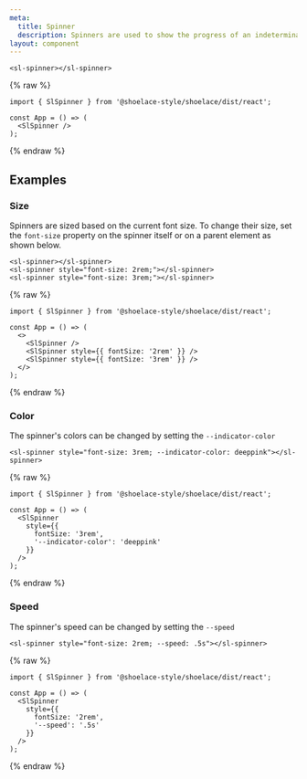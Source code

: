 ```yaml
---
meta:
  title: Spinner
  description: Spinners are used to show the progress of an indeterminate operation.
layout: component
---
```


```html:preview
<sl-spinner></sl-spinner>
```
{% raw %}
```jsx:react
import { SlSpinner } from '@shoelace-style/shoelace/dist/react';

const App = () => (
  <SlSpinner />
);
```
{% endraw %}
## Examples

### Size

Spinners are sized based on the current font size. To change their size, set the `font-size` property on the spinner itself or on a parent element as shown below.

```html:preview
<sl-spinner></sl-spinner>
<sl-spinner style="font-size: 2rem;"></sl-spinner>
<sl-spinner style="font-size: 3rem;"></sl-spinner>
```
{% raw %}
```jsx:react
import { SlSpinner } from '@shoelace-style/shoelace/dist/react';

const App = () => (
  <>
    <SlSpinner />
    <SlSpinner style={{ fontSize: '2rem' }} />
    <SlSpinner style={{ fontSize: '3rem' }} />
  </>
);
```
{% endraw %}
### Color

The spinner's colors can be changed by setting the `--indicator-color`

```html:preview
<sl-spinner style="font-size: 3rem; --indicator-color: deeppink"></sl-spinner>
```
{% raw %}
```jsx:react
import { SlSpinner } from '@shoelace-style/shoelace/dist/react';

const App = () => (
  <SlSpinner 
    style={{
      fontSize: '3rem',
      '--indicator-color': 'deeppink'
    }} 
  />
);
```
{% endraw %}
### Speed

The spinner's speed can be changed by setting the `--speed`

```html:preview
<sl-spinner style="font-size: 2rem; --speed: .5s"></sl-spinner>
```
{% raw %}
```jsx:react
import { SlSpinner } from '@shoelace-style/shoelace/dist/react';

const App = () => (
  <SlSpinner 
    style={{
      fontSize: '2rem',
      '--speed': '.5s'
    }} 
  />
);
```
{% endraw %}
